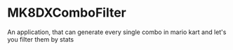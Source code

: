 # MK8DXComboFilter
 An application, that can generate every single combo in mario kart and let's you filter them by stats
